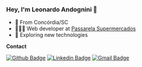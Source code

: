 ### Hey, I'm Leonardo Andognini  👋 

- 📍 From Concórdia/SC
- 👨🏻‍💻 Web developer at [Passarela Supermercados](https://www.superpassarela.com.br/)
- 💬 Exploring new technologies

**Contact**

[![Github Badge](https://img.shields.io/badge/-Github-000?style=flat-square&logo=Github&logoColor=white&link=https://github.com/leonardoandognini)](https://github.com/leonardoandognini) [![Linkedin Badge](https://img.shields.io/badge/-LinkedIn-blue?style=flat-square&logo=Linkedin&logoColor=white&link=https://www.linkedin.com/in/leonardo-andognini)](https://www.linkedin.com/in/leonardo-andognini) [![Gmail Badge](https://img.shields.io/badge/-Gmail-c14438?style=flat-square&logo=Gmail&logoColor=white&link=mailto:leonardoandognini@gmail.com)](mailto:leonardoandognini@gmail.com)
